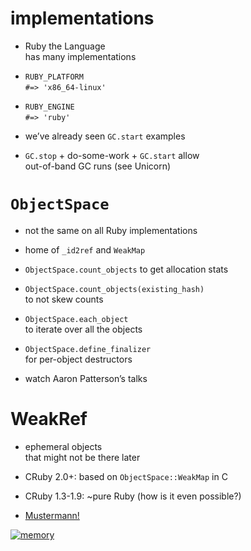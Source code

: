 # implementations

* Ruby the Language<br />has many implementations
<!-- .element: class="fragment" -->

* `RUBY_PLATFORM`<br />`#=> 'x86_64-linux'`
<!-- .element: class="fragment" -->

* `RUBY_ENGINE`<br />`#=> 'ruby'`
<!-- .element: class="fragment" -->

* we’ve already seen `GC.start` examples
<!-- .element: class="fragment" -->

* `GC.stop` + do-some-work + `GC.start` allow<br />out-of-band GC runs (see Unicorn)
<!-- .element: class="fragment" -->


# `ObjectSpace`

* not the same on all Ruby implementations
<!-- .element: class="fragment" -->

* home of `_id2ref` and `WeakMap`
<!-- .element: class="fragment" -->

* `ObjectSpace.count_objects` to get allocation stats
<!-- .element: class="fragment" -->

* `ObjectSpace.count_objects(existing_hash)`<br />to not skew counts
<!-- .element: class="fragment" -->

* `ObjectSpace.each_object`<br />to iterate over all the objects
<!-- .element: class="fragment" -->

* `ObjectSpace.define_finalizer`<br />for per-object destructors
<!-- .element: class="fragment" -->

* watch Aaron Patterson’s talks
<!-- .element: class="fragment" -->


# WeakRef

* ephemeral objects<br />that might not be there later
<!-- .element: class="fragment" -->

* CRuby 2.0+: based on `ObjectSpace::WeakMap` in C
<!-- .element: class="fragment" -->

* CRuby 1.3-1.9: ~pure Ruby (how is it even possible?)
<!-- .element: class="fragment" -->

* [Mustermann!](https://github.com/rkh/mustermann)
<!-- .element: class="fragment" -->

[![memory](img/memory.png)](https://twitter.com/Argorak/status/826393995412635648)
<!-- .element: class="fragment" -->
